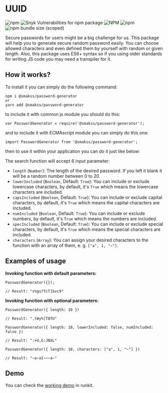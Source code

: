 # UUID

![npm](https://img.shields.io/npm/v/@smakss/password-generator) ![Snyk Vulnerabilities for npm package](https://img.shields.io/snyk/vulnerabilities/npm/@smakss/password-generator) ![NPM](https://img.shields.io/npm/l/@smakss/password-generator) ![npm](https://img.shields.io/npm/dt/@smakss/password-generator) ![npm bundle size (scoped)](https://img.shields.io/bundlephobia/min/@smakss/password-generator)

Secure passwords for users might be a big challenge for us. This package will help you to generate secure random password easily. You can choose allowed characters and even defined them by yourself with random or given length. Also, this package uses ES6+ syntax so if you using older standards for writing JS code you may need a transpiler for it.

## How it works?

To install it you can simply do the following command:

```
npm i @smakss/password-generator
or
yarn add @smakss/password-generator
```

to include it with common js module you should do this:

```
var PasswordGenerator = require('@smakss/password-generator');
```

and to include it with ECMAscript module you can simply do this one:

```
import PasswordGenerator from '@smakss/password-generator';
```

then to use it within your application you can do it just like below:

The search function will accept 6 input parameter:

- `length` (`Number`): The length of the desired password. If you left it blank it will be a random number between 0 to 20.
- `lowerIncluded` (`Boolean`, Default: `True`): You can include or exclude lowercase characters, by default, it's `True` which means the lowercase characters are included.
- `capsIncluded` (`Boolean`, Default: `True`): You can include or exclude capital characters, by default, it's `True` which means the capital characters are included.
- `numIncluded` (`Boolean`, Default: `True`): You can include or exclude numbers, by default, it's `True` which means the numbers are included.
- `specIncluded` (`Boolean`, Default: `True`): You can include or exclude special characters, by default, it's `True` which means the special characters are included.
- `characters` (`Array`): You can assign your desired characters to the function with an array of them, e. g. `["a", 1, "~"]`.

## Examples of usage

**Invoking function with default parameters:**

```
PasswordGenerator({});

// Result: "s%gu?TcT]bvc9"
```

**Invoking function with optional parameters:**

```
PasswordGenerator({ length: 10 })

// Result: ",tWy%[T8fU"

PasswordGenerator({ length: 10, lowerIncluded: false, numIncluded: false })

// Result: ":+U,G:JNXL"

PasswordGenerator({ length: 10, characters: ["a", 1, "~"] })

// Result: "~a~a1~~~a~"
```

## Demo

You can check the [working demo](https://runkit.com/smakss/password-generator) in runkit.
